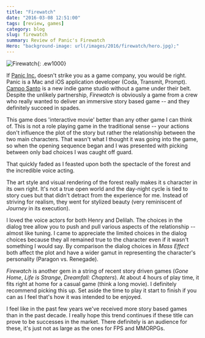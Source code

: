 ```yaml
---
title: "Firewatch"
date: "2016-03-08 12:51:00"
tags: [review, games]
category: blog
slug: firewatch
summary: Review of Panic's Firewatch
Hero: "background-image: url(/images/2016/firewatch/hero.jpg);"
---
```


![Firewatch]({filename}/images/2016/firewatch/title.jpg){: .ew1000}

If [Panic Inc.](https://panic.com/) doesn't strike you as a game company, you would be right. Panic is a Mac and iOS application developer (Coda, Transmit, Prompt). [Campo Santo](https://www.camposanto.com/) is a new indie game studio without a game under their belt. Despite the unlikely partnership, _Firewatch_ is obviously a game from a crew who really wanted to deliver an immersive story based game -- and they definitely succeed in spades.

This game does 'interactive movie' better than any other game I can think of. This is not a role playing game in the traditional sense -- your actions don't influence the plot of the story but rather the relationship between the two main characters. That wasn't what I thought it was going into the game, so when the opening sequence began and I was presented with picking between only bad choices I was caught off guard.

That quickly faded as I feasted upon both the spectacle of the forest and the incredible voice acting.

The art style and visual rendering of the forest really makes it s character in its own right. It's not a true open world and the day-night cycle is tied to story cues but that didn't detract from the experience for me. Instead of striving for realism, they went for stylized beauty (very reminiscent of _Journey_ in its execution).

I loved the voice actors for both Henry and Delilah. The choices in the dialog tree allow you to push and pull various aspects of the relationship -- almost like tuning. I came to appreciate the limited choices in the dialog choices because they all remained true to the character even if it wasn't something I would say. By comparison the dialog choices in _Mass Effect_ both affect the plot and have a wider gamut in representing the character's personality (Paragon vs. Renegade).

_Firewatch_ is another gem in a string of recent story driven games (_Gone Home_, _Life is Strange_, _Dreamfall: Chapters_). At about 4 hours of play time, it fits right at home for a casual game (think a long movie). I definitely recommend picking this up. Set aside the time to play it start to finish if you can as I feel that's how it was intended to be enjoyed.

I feel like in the past few years we've received more story based games than in the past decade. I really hope this trend continues if these title can prove to be successes in the market. There definitely is an audience for these, it's just not as large as the ones for FPS and MMORPGs.
